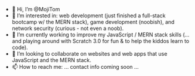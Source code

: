 - 👋 Hi, I’m @MojiTom
- 👀 I’m interested in: web development (just finished a full-stack bootcamp w/ the MERN stack), game development (noobish), and network security (curious - not even a noob).
- 🌱 I’m currently working to improve my JavaScript / MERN stack skills (... and playing around with Scratch 3.0 for fun & to help the kiddos learn to code).
- 💞️ I’m looking to collaborate on websites and web apps that use JavaScript and the MERN stack.
- 📫 How to reach me: ... contact info coming soon ...

<!---
MojiTom/MojiTom is a ✨ special ✨ repository because its `README.md` (this file) appears on your GitHub profile.
You can click the Preview link to take a look at your changes.
--->
